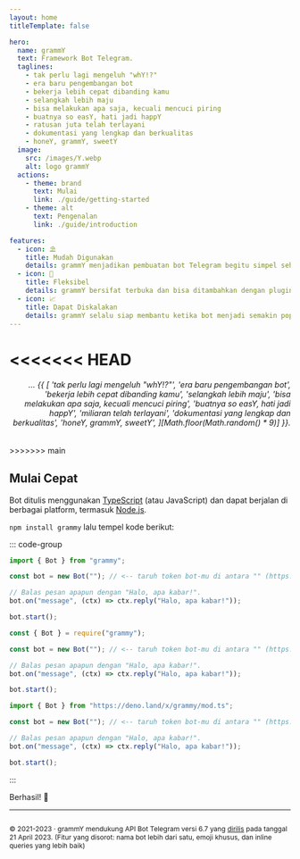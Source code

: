 ```yaml
---
layout: home
titleTemplate: false

hero:
  name: grammY
  text: Framework Bot Telegram.
  taglines: 
    - tak perlu lagi mengeluh "whY!?"
    - era baru pengembangan bot
    - bekerja lebih cepat dibanding kamu
    - selangkah lebih maju
    - bisa melakukan apa saja, kecuali mencuci piring
    - buatnya so easY, hati jadi happY
    - ratusan juta telah terlayani
    - dokumentasi yang lengkap dan berkualitas
    - honeY, grammY, sweetY
  image:
    src: /images/Y.webp
    alt: logo grammY
  actions:
    - theme: brand
      text: Mulai
      link: ./guide/getting-started
    - theme: alt
      text: Pengenalan
      link: ./guide/introduction

features:
  - icon: ⛱️
    title: Mudah Digunakan
    details: grammY menjadikan pembuatan bot Telegram begitu simpel sehingga kamu pun langsung tahu cara membuatnya.
  - icon: 🧩
    title: Fleksibel
    details: grammY bersifat terbuka dan bisa ditambahkan dengan plugin yang kamu inginkan.
  - icon: 📈
    title: Dapat Diskalakan
    details: grammY selalu siap membantu ketika bot menjadi semakin populer dan ramai digunakan.
---
```


<<<<<<< HEAD
<HomeContent>
=======
<h6 align="right">… {{ [
  'tak perlu lagi mengeluh "whY!?"',
  'era baru pengembangan bot',
  'bekerja lebih cepat dibanding kamu',
  'selangkah lebih maju',
  'bisa melakukan apa saja, kecuali mencuci piring',
  'buatnya so easY, hati jadi happY',
  'miliaran telah terlayani',
  'dokumentasi yang lengkap dan berkualitas',
  'honeY, grammY, sweetY',
][Math.floor(Math.random() * 9)] }}.</h6>
>>>>>>> main

## Mulai Cepat

Bot ditulis menggunakan [TypeScript](https://www.typescriptlang.org) (atau JavaScript) dan dapat berjalan di berbagai platform, termasuk [Node.js](https://nodejs.org).

`npm install grammy` lalu tempel kode berikut:

::: code-group

```ts [TypeScript]
import { Bot } from "grammy";

const bot = new Bot(""); // <-- taruh token bot-mu di antara "" (https://t.me/BotFather)

// Balas pesan apapun dengan "Halo, apa kabar!".
bot.on("message", (ctx) => ctx.reply("Halo, apa kabar!"));

bot.start();
```

```js [JavaScript]
const { Bot } = require("grammy");

const bot = new Bot(""); // <-- taruh token bot-mu di antara "" (https://t.me/BotFather)

// Balas pesan apapun dengan "Halo, apa kabar!".
bot.on("message", (ctx) => ctx.reply("Halo, apa kabar!"));

bot.start();
```

```ts [Deno]
import { Bot } from "https://deno.land/x/grammy/mod.ts";

const bot = new Bot(""); // <-- taruh token bot-mu di antara "" (https://t.me/BotFather)

// Balas pesan apapun dengan "Halo, apa kabar!".
bot.on("message", (ctx) => ctx.reply("Halo, apa kabar!"));

bot.start();
```

:::

Berhasil! :tada:

---

<ClientOnly>
  <ThankYou :s="[
    'Terima kasih, ',
    '{name}',
    ', telah menjadi kontributor grammY.',
    ', telah menciptakan grammY.'
  ]" />
</ClientOnly>

<div style="font-size: 0.75rem; display: flex; justify-content: center;">

© 2021-2023 &middot; grammY mendukung API Bot Telegram versi 6.7 yang [dirilis](https://core.telegram.org/bots/api#april-21-2023) pada tanggal 21 April 2023.
(Fitur yang disorot: nama bot lebih dari satu, emoji khusus, dan inline queries yang lebih baik)

</div>

</HomeContent>
